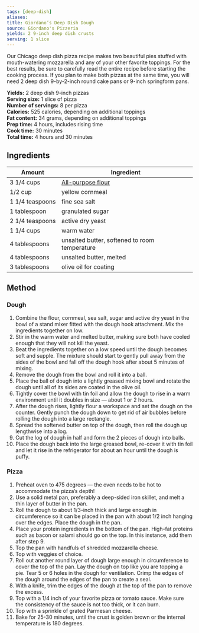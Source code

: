 ```yaml
---
tags: [deep-dish]
aliases: 
title: Giordano’s Deep Dish Dough
source: Giordano's Pizzeria
yields: 2 9-inch deep dish crusts
serving: 1 slice
---
```

Our Chicago deep dish pizza recipe makes two beautiful pies stuffed with mouth-watering mozzarella and any of your other favorite toppings. For the best results, be sure to carefully read the entire recipe before starting the cooking process. If you plan to make both pizzas at the same time, you will need 2 deep dish 9-by-2-inch round cake pans or 9-inch springform pans.

**Yields:** 2 deep dish 9-inch pizzas  
**Serving size:** 1 slice of pizza  
**Number of servings:** 8 per pizza  
**Calories:** 525 calories, depending on additional toppings  
**Fat content:** 34 grams, depending on additional toppings  
**Prep time:** 4 hours, includes rising time  
**Cook time:** 30 minutes  
**Total time:** 4 hours and 30 minutes  

## Ingredients
Amount | Ingredient
---|---
3 1/4 cups | [All-purpose flour](/reference/flour#all-purpose)
1/2 cup | yellow cornmeal
1 1/4 teaspoons | fine sea salt
1 tablespoon | granulated sugar
2 1/4 teaspoons | active dry yeast
1 1/4 cups | warm water
4 tablespoons | unsalted butter, softened to room temperature
4 tablespoons | unsalted butter, melted
3 tablespoons | olive oil for coating

## Method

### Dough
1.  Combine the flour, cornmeal, sea salt, sugar and active dry yeast in the bowl of a stand mixer fitted with the dough hook attachment. Mix the ingredients together on low.
2.  Stir in the warm water and melted butter, making sure both have cooled enough that they will not kill the yeast.
3.  Beat the ingredients together on a low speed until the dough becomes soft and supple. The mixture should start to gently pull away from the sides of the bowl and fall off the dough hook after about 5 minutes of mixing.
4.  Remove the dough from the bowl and roll it into a ball.
5.  Place the ball of dough into a lightly greased mixing bowl and rotate the dough until all of its sides are coated in the olive oil.
6.  Tightly cover the bowl with tin foil and allow the dough to rise in a warm environment until it doubles in size — about 1 or 2 hours.
7.  After the dough rises, lightly flour a workspace and set the dough on the counter. Gently punch the dough down to get rid of air bubbles before rolling the dough into a large rectangle.
8.  Spread the softened butter on top of the dough, then roll the dough up lengthwise into a log.
9.  Cut the log of dough in half and form the 2 pieces of dough into balls.
10.  Place the dough back into the large greased bowl, re-cover it with tin foil and let it rise in the refrigerator for about an hour until the dough is puffy.

### Pizza
1.  Preheat oven to 475 degrees — the oven needs to be hot to accommodate the pizza’s depth!
2.  Use a solid metal pan, preferably a deep-sided iron skillet, and melt a thin layer of butter in the pan.
3.  Roll the dough to about 1/3-inch thick and large enough in circumference so it can be placed in the pan with about 1/2 inch hanging over the edges. Place the dough in the pan.
4.  Place your protein ingredients in the bottom of the pan. High-fat proteins such as bacon or salami should go on the top. In this instance, add them after step 9.
5.  Top the pan with handfuls of shredded mozzarella cheese.
6.  Top with veggies of choice.
7.  Roll out another round layer of dough large enough in circumference to cover the top of the pan. Lay the dough on top like you are topping a pie. Tear 5 or 6 holes in the dough for ventilation. Crimp the edges of the dough around the edges of the pan to create a seal.
8.  With a knife, trim the edges of the dough at the top of the pan to remove the excess.
9.  Top with a 1/4 inch of your favorite pizza or tomato sauce. Make sure the consistency of the sauce is not too thick, or it can burn.
10.  Top with a sprinkle of grated Parmesan cheese.
11.  Bake for 25-30 minutes, until the crust is golden brown or the internal temperature is 180 degrees.